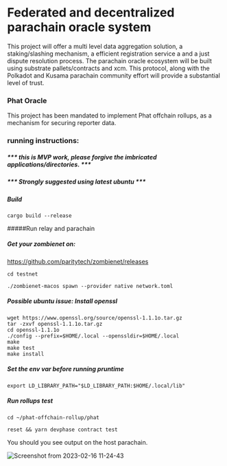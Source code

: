 
# Federated and decentralized parachain oracle system

This project will offer a multi level data aggregation solution, 
a staking/slashing mechanism, a efficient registration service a
and a just dispute resolution process.
The parachain oracle ecosystem will be built using substrate 
pallets/contracts and xcm.
This protocol, along with the Polkadot and Kusama parachain 
community effort will provide a substantial level of trust.



### Phat Oracle


This project has been mandated to implement Phat offchain rollups,
as a mechanism for securing reporter data.


### running instructions:
##### *** this is MVP work, please forgive the imbricated applications/directories. ***
##### *** Strongly suggested using latest ubuntu ***

##### Build 
```
cargo build --release
```
#####Run relay and parachain 
##### Get your zombienet on:
https://github.com/paritytech/zombienet/releases
```
cd testnet

./zombienet-macos spawn --provider native network.toml

```
#####  Possible ubuntu issue: Install openssl
```
wget https://www.openssl.org/source/openssl-1.1.1o.tar.gz
tar -zxvf openssl-1.1.1o.tar.gz
cd openssl-1.1.1o
./config --prefix=$HOME/.local --openssldir=$HOME/.local
make
make test
make install
```
##### Set the env var before running pruntime
```
export LD_LIBRARY_PATH="$LD_LIBRARY_PATH:$HOME/.local/lib"
```

##### Run rollups test
```
cd ~/phat-offchain-rollup/phat

reset && yarn devphase contract test
```
You should you see output on the host parachain.

![Screenshot from 2023-02-16 11-24-43](https://user-images.githubusercontent.com/6019499/219456659-92e82249-ca82-4139-bc35-d63fe0331cec.png)


